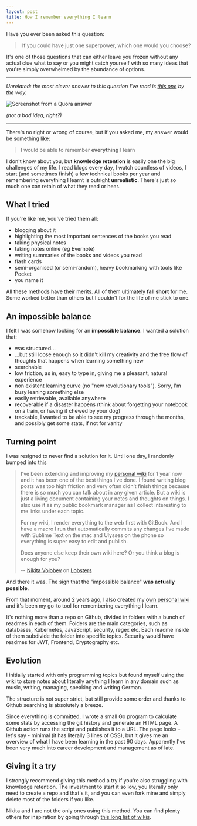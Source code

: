 ```yaml
---
layout: post
title: How I remember everything I learn
---
```


Have you ever been asked this question: 

> If you could have just one superpower, which one would you choose?

It's one of those questions that can either leave you frozen without any actual clue what to say or you might catch yourself with so many ideas that you're simply overwhelmed by the abundance of options.

---

_Unrelated: the most clever answer to this question I've read is [this one](https://qr.ae/pNboqr) by the way._

![Screenshot from a Quora answer](https://dev-to-uploads.s3.amazonaws.com/i/czpskp44c6rp78opbgl7.png)

_(not a bad idea, right?)_

---

There's no right or wrong of course, but if you asked me, my answer would be something like:

> I would be able to remember **everything** I learn

I don't know about you, but **knowledge retention** is easily one the big challenges of my life. I read blogs every day, I watch countless of videos, I start (and sometimes finish) a few technical books per year and remembering everything I learnt is outright **unrealistic**.
There's just so much one can retain of what they read or hear.

## What I tried

If you're like me, you've tried them all:

- blogging about it
- highlighting the most important sentences of the books you read
- taking physical notes
- taking notes online (eg Evernote)
- writing summaries of the books and videos you read
- flash cards
- semi-organised (or semi-random), heavy bookmarking with tools like Pocket
- you name it

All these methods have their merits. All of them ultimately **fall short** for me.
Some worked better than others but I couldn't for the life of me stick to one.

## An impossible balance

I felt I was somehow looking for an **impossible balance**. I wanted a solution that:

- was structured...
- ...but still loose enough so it didn't kill my creativity and the free flow of thoughts that happens when learning something new
- searchable
- low friction, as in, easy to type in, giving me a pleasant, natural experience
- non existent learning curve (no "new revolutionary tools"). Sorry, I'm busy leaning something else
- easily retrievable, available anywhere
- recoverable if a disaster happens (think about forgetting your notebook on a train, or having it chewed by your dog)
- trackable, I wanted to be able to see my progress through the months, and possibly get some stats, if not for vanity

## Turning point

I was resigned to never find a solution for it.
Until one day, I randomly bumped into [this](https://lobste.rs/s/ord0rg/does_anyone_else_keep_their_own_knowledge)

> I’ve been extending and improving my [personal wiki](https://github.com/nikitavoloboev/knowledge) for 1 year now and it has been one of the best things I’ve done. I found writing blog posts was too high friction and very often didn’t finish things because there is so much you can talk about in any given article. But a wiki is just a living document containing your notes and thoughts on things. I also use it as my public bookmark manager as I collect interesting to me links under each topic.
>
> For my wiki, I render everything to the web first with GitBook. And I have a macro I run that automatically commits any changes I’ve made with Sublime Text on the mac and Ulysses on the phone so everything is super easy to edit and publish.
>
> Does anyone else keep their own wiki here? Or you think a blog is enough for you?
>
> -- [Nikita Volobev](https://github.com/nikitavoloboev) on [Lobsters](https://lobste.rs/)

And there it was. The sign that the "impossible balance" **was actually possible**.

From that moment, around 2 years ago, I also created [my own personal wiki](https://github.com/nobitagit/knowledge) and it's been my go-to tool for remembering everything I learn.

It's nothing more than a repo on Github, divided in folders with a bunch of readmes in each of them.
Folders are the main categories, such as databases, Kubernetes, JavaScript, security, regex etc. Each readme inside of them subdivide the folder into specific topics. Security would have readmes for JWT, Frontend, Cryptography etc.

## Evolution

I initially started with only programming topics but found myself using the wiki to store notes about literally anything I learn in any domain such as music, writing, managing, speaking and writing German.

The structure is not super strict, but still provide some order and thanks to Github searching is absolutely a breeze.

Since everything is committed, I wrote a small Go program to calculate some stats by accessing the git history and generate an HTML page. A Github action runs the script and publishes it to a URL. The page looks - let's say - minimal (it has literally 3 lines of CSS), but it gives me an overview of what I have been learning in the past 90 days. Apparently I've been very much into career development and management as of late.

## Giving it a try

I strongly recommend giving this method a try if you're also struggling with knowledge retention.
The investment to start it so low, you literally only need to create a repo and that's it, and you can even fork mine and simply delete most of the folders if you like.

Nikita and I are not the only ones using this method. You can find plenty others for inspiration by going through [this long list of wikis](https://github.com/RichardLitt/meta-knowledge).
